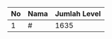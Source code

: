| No | Nama            | Jumlah Level |
|----|-----------------|--------------|
| 1  | #    |    1635        |
